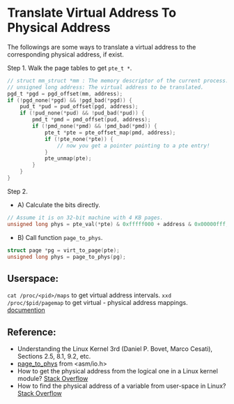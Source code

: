 # Translate Virtual Address To Physical Address

The followings are some ways to translate a virtual address to the corresponding physical address, if exist.

Step 1. Walk the page tables to get `pte_t *`.

```C
// struct mm_struct *mm : The memory descriptor of the current process.
// unsigned long address: The virtual address to be translated.
pgd_t *pgd = pgd_offset(mm, address);
if (!pgd_none(*pgd) && !pgd_bad(*pgd)) {
    pud_t *pud = pud_offset(pgd, address);
    if (!pud_none(*pud) && !pud_bad(*pud)) {
        pmd_t *pmd = pmd_offset(pud, address);
        if (!pmd_none(*pmd) && !pmd_bad(*pmd)) {
            pte_t *pte = pte_offset_map(pmd, address);
            if (!pte_none(*pte)) {
                // now you get a pointer pointing to a pte entry!
            }
            pte_unmap(pte);
        }
    }
}       
```

Step 2.

- A) Calculate the bits directly.

```C
// Assume it is on 32-bit machine with 4 KB pages.
unsigned long phys = pte_val(*pte) & 0xfffff000 + address & 0x00000fff;
```

- B) Call function `page_to_phys`.

```C
struct page *pg = virt_to_page(pte);
unsigned long phys = page_to_phys(pg);
```

## Userspace:

`cat /proc/<pid>/maps` to get virtual address intervals.
`xxd /proc/$pid/pagemap` to get virtual - physical address mappings.
[documention](https://www.mjmwired.net/kernel/Documentation/vm/pagemap.txt)


## Reference:
- Understanding the Linux Kernel 3rd (Daniel P. Bovet, Marco Cesati), Sections 2.5, 8.1, 9.2, etc.
- [page_to_phys](https://elixir.free-electrons.com/linux/v3.9/source/arch/x86/include/asm/io.h#L137) from <asm/io.h>
- How to get the physical address from the logical one in a Linux kernel module? [Stack Overflow](https://stackoverflow.com/questions/6252063/how-to-get-the-physical-address-from-the-logical-one-in-a-linux-kernel-module)
- How to find the physical address of a variable from user-space in Linux? [Stack Overflow](https://stackoverflow.com/questions/2440385/how-to-find-the-physical-address-of-a-variable-from-user-space-in-linux/13949855)
